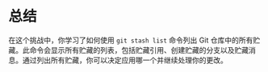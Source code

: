 # 总结

在这个挑战中，你学习了如何使用 `git stash list` 命令列出 Git 仓库中的所有贮藏。此命令会显示所有贮藏的列表，包括贮藏引用、创建贮藏的分支以及贮藏消息。通过列出所有贮藏，你可以决定应用哪一个并继续处理你的更改。
